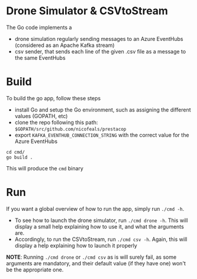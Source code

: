 # Drone Simulator & CSVtoStream

The Go code implements a 
- drone simulation regularly sending messages to an Azure EventHubs (considered as an Apache Kafka stream)
- csv sender, that sends each line of the given .csv file as a message to the same EventHubs

# Build
To build the go app, follow these steps
- install Go and setup the Go environment, such as assigning the different values (GOPATH, etc)
- clone the repo following this path: `$GOPATH/src/github.com/nicofeals/prestacop`
- export `KAFKA_EVENTHUB_CONNECTION_STRING` with the correct value for the Azure EventHubs
```
cd cmd/
go build .
```
This will produce the `cmd` binary

# Run
If you want a global overview of how to run the app, simply run `./cmd -h`.
- To see how to launch the drone simulator, run `./cmd drone -h`. 
This will display a small help explaining how to use it, and what the arguments are.
- Accordingly, to run the CSVtoStream, run `./cmd csv -h`. 
Again, this will display a help explaining how to launch it properly

__NOTE__: Running `./cmd drone` or `./cmd csv` as is will surely fail, as some arguments are mandatory, and their default value (if they have one) won't be the appropriate one.
